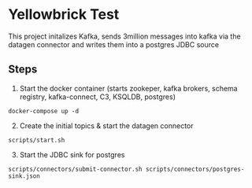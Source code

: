 # Yellowbrick Test

This project initalizes Kafka, sends 3million messages into kafka via the datagen connector and writes them into a postgres JDBC source

## Steps

1. Start the docker container (starts zookeper, kafka brokers, schema registry, kafka-connect, C3, KSQLDB, postgres)
```
docker-compose up -d
```
2. Create the initial topics & start the datagen connector
```
scripts/start.sh
```

3. Start the JDBC sink for postgres
```
scripts/connectors/submit-connector.sh scripts/connectors/postgres-sink.json
```

